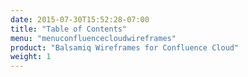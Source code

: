 ```yaml
---
date: 2015-07-30T15:52:28-07:00
title: "Table of Contents"
menu: "menuconfluencecloudwireframes"
product: "Balsamiq Wireframes for Confluence Cloud"
weight: 1
---
```

